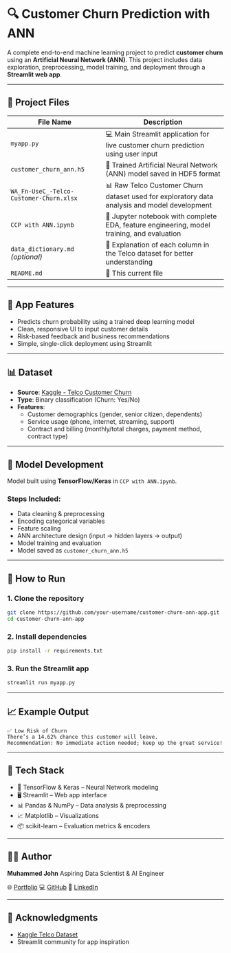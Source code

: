 # 🔍 Customer Churn Prediction with ANN

A complete end-to-end machine learning project to predict **customer churn** using an **Artificial Neural Network (ANN)**. This project includes data exploration, preprocessing, model training, and deployment through a **Streamlit web app**.

---

## 📁 Project Files

| File Name                              | Description                                                                                     |
|---------------------------------------|-------------------------------------------------------------------------------------------------|
| `myapp.py`                            | 💻 Main Streamlit application for live customer churn prediction using user input               |
| `customer_churn_ann.h5`               | 🤖 Trained Artificial Neural Network (ANN) model saved in HDF5 format                           |
| `WA_Fn-UseC_-Telco-Customer-Churn.xlsx` | 📊 Raw Telco Customer Churn dataset used for exploratory data analysis and model development   |
| `CCP with ANN.ipynb`                  | 📓 Jupyter notebook with complete EDA, feature engineering, model training, and evaluation      |
| `data_dictionary.md` *(optional)*     | 🧾 Explanation of each column in the Telco dataset for better understanding                     |
| `README.md`                           | 🧾 This current file                                                                            |

---

## 🚀 App Features

- Predicts churn probability using a trained deep learning model
- Clean, responsive UI to input customer details
- Risk-based feedback and business recommendations
- Simple, single-click deployment using Streamlit

---

## 📊 Dataset

- **Source**: [Kaggle - Telco Customer Churn](https://www.kaggle.com/blastchar/telco-customer-churn)
- **Type**: Binary classification (Churn: Yes/No)
- **Features**:
  - Customer demographics (gender, senior citizen, dependents)
  - Service usage (phone, internet, streaming, support)
  - Contract and billing (monthly/total charges, payment method, contract type)

---

## 🔬 Model Development

Model built using **TensorFlow/Keras** in `CCP with ANN.ipynb`.

### Steps Included:

- Data cleaning & preprocessing
- Encoding categorical variables
- Feature scaling
- ANN architecture design (input → hidden layers → output)
- Model training and evaluation
- Model saved as `customer_churn_ann.h5`

---

## 🧪 How to Run

### 1. Clone the repository
```bash
git clone https://github.com/your-username/customer-churn-ann-app.git
cd customer-churn-ann-app
````

### 2. Install dependencies

```bash
pip install -r requirements.txt
```

### 3. Run the Streamlit app

```bash
streamlit run myapp.py
```

---

## 📈 Example Output

```text
✅ Low Risk of Churn
There’s a 14.62% chance this customer will leave.
Recommendation: No immediate action needed; keep up the great service!
```

---

## 🧰 Tech Stack

* 🧠 TensorFlow & Keras – Neural Network modeling
* 🖥 Streamlit – Web app interface
* 📊 Pandas & NumPy – Data analysis & preprocessing
* 📈 Matplotlib – Visualizations
* 📦 scikit-learn – Evaluation metrics & encoders

---

## 👨‍💻 Author

**Muhammed John**
Aspiring Data Scientist & AI Engineer

🌐 [Portfolio](https://maha-jr10.github.io/Johns-website/)
💻 [GitHub](https://github.com/maha-jr10)
🔗 [LinkedIn](https://www.linkedin.com/in/Maha-Jr)

---

## 🙌 Acknowledgments

* [Kaggle Telco Dataset](https://www.kaggle.com/blastchar/telco-customer-churn)
* Streamlit community for app inspiration

```

